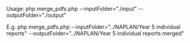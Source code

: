 Usage: php merge_pdfs.php --inputFolder="./input" --outputFolder="./output"

E.g.
php merge_pdfs.php --inputFolder="../NAPLAN/Year 5 individual reports" --outputFolder="../NAPLAN/Year 5 individual reports merged"